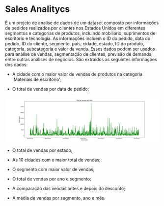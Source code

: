 # Sales Analitycs 
É um projeto de analise de dados de um dataset composto por informações de pedidos realizados por clientes nos Estados Unidos em diferentes segmentos e categorias de produtos, incluindo mobiliário, suprimentos de escritório e tecnologia. As informações incluem o ID do pedido, data do pedido, ID do cliente, segmento, país, cidade, estado, ID do produto, categoria, subcategoria e valor da venda. Esses dados podem ser usados para análise de vendas, segmentação de clientes, previsão de demanda, entre outras análises de negócios. São extraidos as seguintes informações dos dados:

- A cidade com o maior valor de vendas de produtos na categoria 'Materiais de escritório';


- O total de vendas por data de pedido;

![data](./img/total_vendas_por_data.png)


- O total de vendas por estado;


- As 10 cidades com o maior total de vendas;
- O segmento com maior valor de vendas;
- O total de vendas por ano e segmento;
- A comparação das vendas antes e depois do desconto;
- A média de vendas por segmento, ano e mês.


